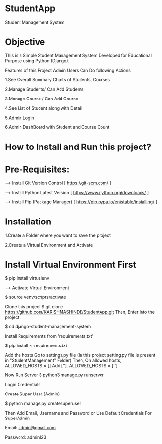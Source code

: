 # StudentApp
Student Management System

# Objective
This is a Simple Student Management System Developed for Educational Purpose using Python (Django).

Features of this Project
Admin Users Can Do following Actions

  1.See Overall Summary Charts of Students, Courses
  
  2.Manage Students/ Can Add Students
  
  3.Manage Course / Can Add Course
  
  4.See List of Student along with Detail
  
  5.Admin Login
  
  6.Admin DashBoard with Student and Course Count
  
# How to Install and Run this project?
# Pre-Requisites:

--> Install Git Version Control [ https://git-scm.com/ ]

--> Install Python Latest Version [ https://www.python.org/downloads/ ]

--> Install Pip (Package Manager) [ https://pip.pypa.io/en/stable/installing/ ]

# Installation
  1.Create a Folder where you want to save the project

  2.Create a Virtual Environment and Activate

# Install Virtual Environment First
$ pip install virtualenv

--> Activate Virtual Environment

$ source venv/scripts/activate

Clone this project
$ git clone https://github.com/KARISHMASHINDE/StudentApp.git Then, Enter into the project

$ cd django-student-management-system

Install Requirements from 'requirements.txt'

$ pip install -r requirements.txt

Add the hosts
Go to settings.py file (In this project setting.py file is present in "StudentManagement" Folder) Then, On allowed hosts, ALLOWED_HOSTS = [] Add [‘’]. ALLOWED_HOSTS = ['']

Now Run Server $ python3 manage.py runserver

Login Credentials

Create Super User (Admin)

$ python manage.py createsuperuser

Then Add Email, Username and Password or Use Default Credentials For SuperAdmin

Email: admin@gmail.com

Password: admin123

